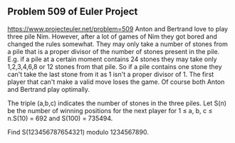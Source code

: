 ## Problem 509 of Euler Project 
https://www.projecteuler.net/problem=509
Anton and Bertrand love to play three pile Nim.
However, after a lot of games of Nim they got bored and changed the rules somewhat.
They may only take a number of stones from a pile that is a proper divisor of the number of stones present in the pile. E.g. if a pile at a certain moment contains 24 stones they may take only 1,2,3,4,6,8 or 12 stones from that pile.
So if a pile contains one stone they can't take the last stone from it as 1 isn't a proper divisor of 1.
The first player that can't make a valid move loses the game.
Of course both Anton and Bertrand play optimally.

The triple (a,b,c) indicates the number of stones in the three piles.
Let S(n) be the number of winning positions for the next player for 1 ≤ a, b, c ≤ n.S(10) = 692 and S(100) = 735494.

Find S(123456787654321) modulo 1234567890.